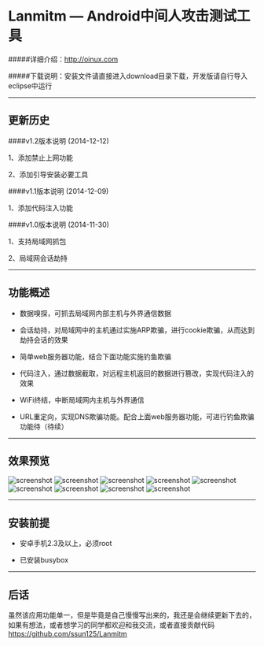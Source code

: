 Lanmitm — Android中间人攻击测试工具
=============

#####详细介绍：<http://oinux.com>

#####下载说明：安装文件请直接进入download目录下载，开发版请自行导入eclipse中运行

* * *

更新历史
-------------------
####v1.2版本说明 (2014-12-12)

1、添加禁止上网功能

2、添加引导安装必要工具

####v1.1版本说明 (2014-12-09)

1、添加代码注入功能

####v1.0版本说明 (2014-11-30)

1、支持局域网抓包

2、局域网会话劫持

* * *

功能概述
-------------------
- 数据嗅探，可抓去局域网内部主机与外界通信数据

- 会话劫持，对局域网中的主机通过实施ARP欺骗，进行cookie欺骗，从而达到劫持会话的效果

- 简单web服务器功能，结合下面功能实施钓鱼欺骗

- 代码注入，通过数据截取，对远程主机返回的数据进行篡改，实现代码注入的效果

- WiFi终结，中断局域网内主机与外界通信

- URL重定向，实现DNS欺骗功能。配合上面web服务器功能，可进行钓鱼欺骗功能待（待续）

* * *

效果预览
-------------------
![screenshot](screenshot/lanmitm_main_page.png)
![screenshot](screenshot/lanmitm_hosts_page.png)
![screenshot](screenshot/lanmitm_hijack_page.png)
![screenshot](screenshot/lanmitm_hijack_browser.png)
![screenshot](screenshot/lanmitm_hijack_history.png)
![screenshot](screenshot/lanmitm_inject.png)
![screenshot](screenshot/lanmitm_inject_result.png)
![screenshot](screenshot/lanmitm_sniffer.png)
![screenshot](screenshot/lanmitm_http_server_page.png)

* * *

安装前提
-------------------
- 安卓手机2.3及以上，必须root

- 已安装busybox

* * *

后话
-------------------
虽然该应用功能单一，但是毕竟是自己慢慢写出来的，我还是会继续更新下去的，如果有想法，或者想学习的同学都欢迎和我交流，或者直接贡献代码 <https://github.com/ssun125/Lanmitm>


